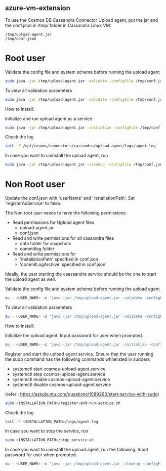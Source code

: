 ## azure-vm-extension

To use the Cosmos DB Cassandra Connector Upload agent, put the jar and the conf.json in /tmp/ folder in Cassandra Linux VM:
 ```console
/tmp/upload-agent.jar
/tmp/conf.json
```

# Root user

Validate the config file and system schema before running the upload agent
```bash
sudo java -jar /tmp/upload-agent.jar -validate -configFile /tmp/conf.json -validationParams '<VALIDATION_PARAMS>'
```

To view all validation parameters
```bash
sudo java -jar /tmp/upload-agent.jar -validate -configFile /tmp/conf.json -validationParams '-h'
```

How to install:


Initialize and run upload agent as a service
```bash
sudo java -jar /tmp/upload-agent.jar -initialize -configFile /tmp/conf.json
```

Check the log
```bash
tail -F /opt/cosmos/connectors/cassandra/upload-agent/logs/agent.log
```

In case you want to uninstall the upload agent, run
```bash
sudo java -jar /tmp/upload-agent.jar -cleanup -configFile /tmp/conf.json
```

# Non Root user

Update the conf.json with 'userName' and 'installationPath'. Set 'registerAsService' to false.

The Non root user needs to have the following permissions:
  - Read permissions for Upload agent files
     - upload-agent.jar
     - conf.json
  - Read and write permissions for all cassandra files
     - data folder for snapshots
     - commitlog folder
  - Read and write permissions for 
     - 'installationPath' specified in conf.json
     - 'commitLogArchive' specified in conf.json

Ideally, the user starting the csassandra service should be the one to start the upload agent as well.

Validate the config file and system schema before running the upload agent
```bash
su - <USER_NAME> -c "java -jar /tmp/upload-agent.jar -validate -configFile /tmp/conf.json -validationParams '<VALIDATION_PARAMS>'"
```

To view all validation parameters
```bash
su - <USER_NAME> -c "java -jar /tmp/upload-agent.jar -validate -configFile /tmp/conf.json -validationParams '-h'"
```

How to install:

Initialize the upload agent. Input password for user when prompted.
```bash
su - <USER_NAME> -c "java -jar /tmp/upload-agent.jar -initialize -configFile /tmp/conf.json"
```

Register and start the upload agent service.
Ensure that the user running the sudo command has the following commands whitelisted in sudoers
  - systemctl start cosmos-upload-agent.service
  - systemctl stop cosmos-upload-agent.service
  - systemctl enable cosmos-upload-agent.service
  - systemctl disable cosmos-upload-agent.service
  
  (refer : https://askubuntu.com/questions/1089260/start-service-with-sudo)
  
```bash
sudo <INSTALLATION_PATH>/register-and-run-service.sh
```

Check the log
```bash
tail -F <INSTALLATION_PATH>/logs/agent.log
```

In case you want to stop the service, run
```bash
sudo <INSTALLATION_PATH>/stop-service.sh
```

In case you want to uninstall the upload agent, run the following. Input password for user when prompted.
```bash
su - <USER_NAME> -c "java -jar /tmp/upload-agent.jar -cleanup -configFile /tmp/conf.json"
```
